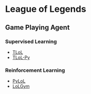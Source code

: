 <!--
**MiscellaneousStuff/MiscellaneousStuff** is a ✨ _special_ ✨ repository because its `README.md` (this file) appears on your GitHub profile.

Here are some ideas to get you started:

- 🔭 I’m currently working on ...
- 🌱 I’m currently learning ...
- 👯 I’m looking to collaborate on ...
- 🤔 I’m looking for help with ...
- 💬 Ask me about ...
- 📫 How to reach me: ...
- 😄 Pronouns: ...
- ⚡ Fun fact: ...
-->

# League of Legends

## Game Playing Agent

### Supervised Learning

* [TLoL](https://github.com/MiscellaneousStuff/tlol)
* [TLoL-Py](https://github.com/MiscellaneousStuff/tlol-py)

### Reinforcement Learning

* [PyLoL](https://github.com/MiscellaneousStuff/pylol)
* [LoLGym](https://github.com/MiscellaneousStuff/lolgym)
